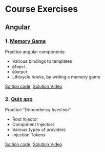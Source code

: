 # Course Exercises

## Angular

### 1. [Memory Game](./angular/01-components-memory-game/)
Practice angular components: 
- Various bindings to templates
- `@Input`, 
- `@Output` 
- Lifecycle hooks, by writing a memory game

[Soltion code](./angular/01-components-memory-game/solution/), 
[Solution Video](https://youtu.be/STvDVdZ1XOw)

### 2. [Quiz app](./angular/02-di-quizes/)
Practice "Dependency Injection"
- Root Injector
- Component Injectors
- Various types of providers
- Injection Tokens

[Soltion code](./angular/02-di-quizes/solution/), 
[Solution Video](https://youtu.be/hGGzuQYO7_E)
